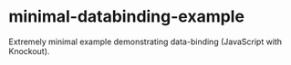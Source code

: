 # minimal-databinding-example
Extremely minimal example demonstrating data-binding (JavaScript with Knockout).
